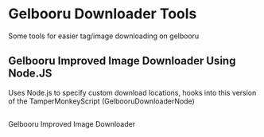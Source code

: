 # Gelbooru Downloader Tools
Some tools for easier tag/image downloading on gelbooru

## Gelbooru Improved Image Downloader Using Node.JS
Uses Node.js to specify custom download locations, hooks into this version of the TamperMonkeyScript (GelbooruDownloaderNode)

##
Gelbooru Improved Image Downloader
